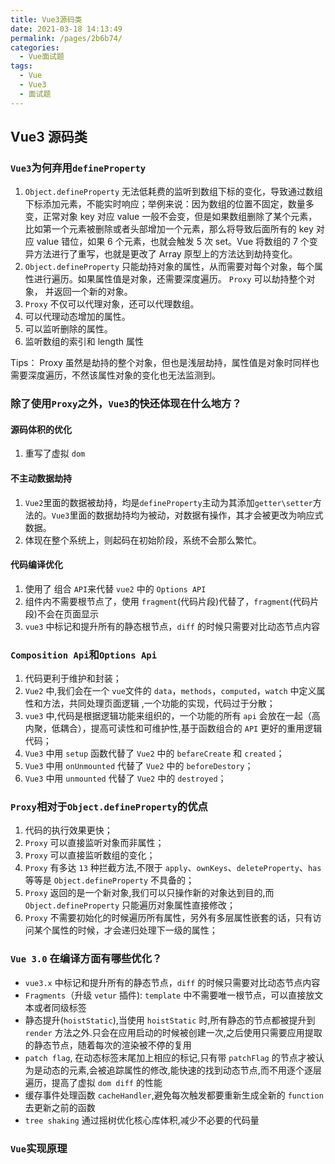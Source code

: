 ```yaml
---
title: Vue3源码类
date: 2021-03-18 14:13:49
permalink: /pages/2b6b74/
categories:
  - Vue面试题
tags:
  - Vue
  - Vue3
  - 面试题
---
```


## Vue3 源码类

### `Vue3`为何弃用`defineProperty`

1. `Object.defineProperty` 无法低耗费的监听到数组下标的变化，导致通过数组下标添加元素，不能实时响应；举例来说：因为数组的位置不固定，数量多变，正常对象 key 对应 value 一般不会变，但是如果数组删除了某个元素，比如第一个元素被删除或者头部增加一个元素，那么将导致后面所有的 key 对应 value 错位，如果 6 个元素，也就会触发 5 次 set。Vue 将数组的 7 个变异方法进行了重写，也就是更改了 Array 原型上的方法达到劫持变化。
2. `Object.defineProperty` 只能劫持对象的属性，从而需要对每个对象，每个属性进行遍历。如果属性值是对象，还需要深度遍历。 `Proxy` 可以劫持整个对象， 并返回一个新的对象。
3. `Proxy` 不仅可以代理对象，还可以代理数组。
4. 可以代理动态增加的属性。
5. 可以监听删除的属性。
6. 监听数组的索引和 length 属性

Tips： Proxy 虽然是劫持的整个对象，但也是浅层劫持，属性值是对象时同样也需要深度遍历，不然该属性对象的变化也无法监测到。

### 除了使用`Proxy`之外，`Vue3`的快还体现在什么地方？

#### 源码体积的优化

1. 重写了虚拟 `dom`

#### 不主动数据劫持

1. `Vue2`里面的数据被劫持，均是`defineProperty`主动为其添加`getter\setter`方法的。`Vue3`里面的数据劫持均为被动，对数据有操作，其才会被更改为响应式数据。
2. 体现在整个系统上，则起码在初始阶段，系统不会那么繁忙。

#### 代码编译优化

1. 使用了 组合 `API`来代替 `vue2` 中的 `Options API`
2. 组件内不需要根节点了，使用 `fragment`(代码片段)代替了，`fragment`(代码片段)不会在页面显示
3. `vue3` 中标记和提升所有的静态根节点，`diff` 的时候只需要对比动态节点内容

### `Composition Api`和`Options Api`

1. 代码更利于维护和封装；
2. `Vue2` 中,我们会在一个 `vue`文件的 `data`，`methods`，`computed`，`watch` 中定义属性和方法，共同处理页面逻辑 ,一个功能的实现，代码过于分散；
3. `vue3` 中,代码是根据逻辑功能来组织的，一个功能的所有 `api` 会放在一起（高内聚，低耦合），提高可读性和可维护性,基于函数组合的 `API` 更好的重用逻辑代码；
4. `Vue3` 中用 `setup` 函数代替了 `Vue2` 中的 `befareCreate` 和 `created`；
5. `Vue3` 中用 `onUnmounted` 代替了 `Vue2` 中的 `beforeDestory`；
6. `Vue3` 中用 `unmounted` 代替了 `Vue2` 中的 `destroyed`；

### `Proxy`相对于`Object.defineProperty`的优点

1. 代码的执行效果更快；
2. `Proxy` 可以直接监听对象而非属性；
3. `Proxy` 可以直接监听数组的变化；
4. `Proxy` 有多达 `13` 种拦截方法,不限于 `apply`、`ownKeys`、`deleteProperty`、`has` 等等是 `Object.defineProperty` 不具备的；
5. `Proxy` 返回的是一个新对象,我们可以只操作新的对象达到目的,而 `Object.defineProperty` 只能遍历对象属性直接修改；
6. `Proxy` 不需要初始化的时候遍历所有属性，另外有多层属性嵌套的话，只有访问某个属性的时候，才会递归处理下一级的属性；

### `Vue 3.0` 在编译方面有哪些优化？

- `vue3.x` 中标记和提升所有的静态节点，`diff` 的时候只需要对比动态节点内容
- `Fragments`（升级 `vetur` 插件): `template` 中不需要唯一根节点，可以直接放文本或者同级标签
- 静态提升(`hoistStatic`),当使用 `hoistStatic` 时,所有静态的节点都被提升到 `render` 方法之外.只会在应用启动的时候被创建一次,之后使用只需要应用提取的静态节点，随着每次的渲染被不停的复用
- `patch flag`, 在动态标签末尾加上相应的标记,只有带 `patchFlag` 的节点才被认为是动态的元素,会被追踪属性的修改,能快速的找到动态节点,而不用逐个逐层遍历，提高了虚拟 `dom diff` 的性能
- 缓存事件处理函数 `cacheHandler`,避免每次触发都要重新生成全新的 `function` 去更新之前的函数
- `tree shaking` 通过摇树优化核心库体积,减少不必要的代码量

### `Vue`实现原理
